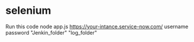 # selenium
Run this code 
node app.js https://your-intance.service-now.com/ username password "Jenkin_folder" "log_folder"
